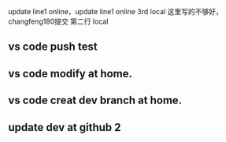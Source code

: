 update line1 online，update line1 online 3rd local 这里写的不够好，changfeng180提交
第二行 local
## vs code push test
## vs code modify at home.
## vs code creat dev branch at home.
## update dev at github 2
